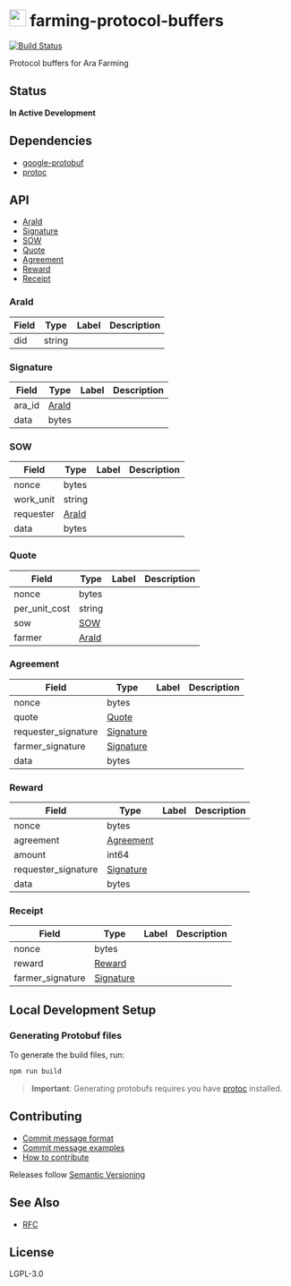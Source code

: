 <img src="https://github.com/arablocks/farming-protocol-buffers/blob/master/ara.png" width="30" height="30" /> farming-protocol-buffers
========

[![Build Status](https://travis-ci.com/AraBlocks/farming-protocol-buffers.svg?token=6WjTyCg41y8MBmCzro5x&branch=master)](https://travis-ci.com/AraBlocks/farming-protocol-buffers)

Protocol buffers for Ara Farming

## Status
**In Active Development**

## Dependencies
- [google-protobuf](https://www.npmjs.com/package/google-protobuf)
- [protoc](https://github.com/protocolbuffers/protobuf/releases)

## API
* [AraId](#araid)
* [Signature](#signature)
* [SOW](#sow)
* [Quote](#quote)
* [Agreement](#agreement)
* [Reward](#reward)
* [Receipt](#receipt)

### AraId <a name="araid"></a>
| Field | Type | Label | Description |
| ----- | ---- | ----- | ----------- |
| did | string |  |  |

### Signature <a name="signature"></a>
| Field | Type | Label | Description |
| ----- | ---- | ----- | ----------- |
| ara_id | [AraId](#araid) |  |  |
| data | bytes |  |  |

### SOW <a name="sow"></a>
| Field | Type | Label | Description |
| ----- | ---- | ----- | ----------- |
| nonce | bytes |  |  |
| work_unit | string |  |  |
| requester | [AraId](#araid) |  |  |
| data | bytes |  |  |

### Quote <a name="quote"></a>
| Field | Type | Label | Description |
| ----- | ---- | ----- | ----------- |
| nonce | bytes |  |  |
| per_unit_cost | string |  |  |
| sow | [SOW](#sow) |  |  |
| farmer | [AraId](#araid) |  |  |

### Agreement <a name="agreement"></a>
| Field | Type | Label | Description |
| ----- | ---- | ----- | ----------- |
| nonce | bytes |  |  |
| quote | [Quote](#quote) |  |  |
| requester_signature | [Signature](#signature) |  |  |
| farmer_signature | [Signature](#signature) |  |  |
| data | bytes |  |  |

### Reward <a name="reward"></a>
| Field | Type | Label | Description |
| ----- | ---- | ----- | ----------- |
| nonce | bytes |  |  |
| agreement | [Agreement](#agreement) |  |  |
| amount | int64 |  |  |
| requester_signature | [Signature](#signature) |  |  |
| data | bytes |  |  |

### Receipt <a name="receipt"></a>
| Field | Type | Label | Description |
| ----- | ---- | ----- | ----------- |
| nonce | bytes |  |  |
| reward | [Reward](#reward) |  |  |
| farmer_signature | [Signature](#signature) |  |  |

## Local Development Setup
### Generating Protobuf files

To generate the build files, run:

```sh
npm run build
```

> **Important**: Generating protobufs requires you have [protoc](https://github.com/protocolbuffers/protobuf/releases) installed.

## Contributing
- [Commit message format](/.github/COMMIT_FORMAT.md)
- [Commit message examples](/.github/COMMIT_FORMAT_EXAMPLES.md)
- [How to contribute](/.github/CONTRIBUTING.md)

Releases follow [Semantic Versioning](https://semver.org/)

## See Also
- [RFC](https://github.com/AraBlocks/RFCs) 

## License
LGPL-3.0
